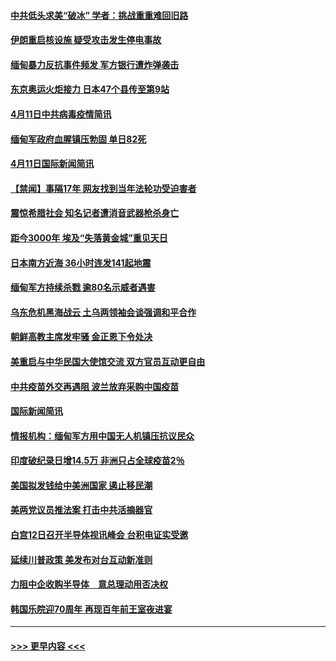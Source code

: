 #### [中共低头求美“破冰” 学者：挑战重重难回旧路](../pages/prog202/a103094153.md?t=04121502) 
#### [伊朗重启核设施 疑受攻击发生停电事故](../pages/prog202/a103094103.md?t=04121502) 
#### [缅甸暴力反抗事件频发 军方银行遭炸弹袭击](../pages/prog202/a103093973.md?t=04121502) 
#### [东京奥运火炬接力 日本47个县传至第9站](../pages/prog202/a103093984.md?t=04121502) 
#### [4月11日中共病毒疫情简讯](../pages/prog202/a103093916.md?t=04121502) 
#### [缅甸军政府血腥镇压勃固 单日82死](../pages/prog202/a103093910.md?t=04121502) 
#### [4月11日国际新闻简讯](../pages/prog202/a103093892.md?t=04121502) 
#### [【禁闻】事隔17年 网友找到当年法轮功受迫害者](../pages/prog202/a103093874.md?t=04121502) 
#### [震惊希腊社会 知名记者遭消音武器枪杀身亡](../pages/prog202/a103093832.md?t=04121502) 
#### [距今3000年 埃及“失落黄金城”重见天日](../pages/prog202/a103093805.md?t=04121502) 
#### [日本南方近海 36小时连发141起地震](../pages/prog202/a103093794.md?t=04121502) 
#### [缅甸军方持续杀戮 逾80名示威者遇害](../pages/prog202/a103093692.md?t=04121502) 
#### [乌东危机黑海战云 土乌两领袖会谈强调和平合作](../pages/prog202/a103093649.md?t=04121502) 
#### [朝鲜高教主席发牢骚 金正恩下令处决](../pages/prog202/a103093618.md?t=04121502) 
#### [美重启与中华民国大使馆交流 双方官员互动更自由](../pages/prog202/a103093585.md?t=04121502) 
#### [中共疫苗外交再遇阻 波兰放弃采购中国疫苗](../pages/prog202/a103093534.md?t=04121502) 
#### [国际新闻简讯](../pages/prog202/a103093502.md?t=04121502) 
#### [情报机构：缅甸军方用中国无人机镇压抗议民众](../pages/prog202/a103093454.md?t=04121502) 
#### [印度破纪录日增14.5万 非洲只占全球疫苗2％](../pages/prog202/a103093389.md?t=04121502) 
#### [美国拟发钱给中美洲国家 遏止移民潮](../pages/prog202/a103093379.md?t=04121502) 
#### [美两党议员推法案 打击中共活摘器官](../pages/prog202/a103093362.md?t=04121502) 
#### [白宫12日召开半导体视讯峰会 台积电证实受邀](../pages/prog202/a103093359.md?t=04121502) 
#### [延续川普政策 美发布对台互动新准则](../pages/prog202/a103093364.md?t=04121502) 
#### [力阻中企收购半导体　意总理动用否决权](../pages/prog202/a103093352.md?t=04121502) 
#### [韩国乐院迎70周年 再现百年前王室夜进宴](../pages/prog202/a103093339.md?t=04121502) 

----
#### [ >>> 更早内容 <<< ](../indexes/prog202-earlier.md)
